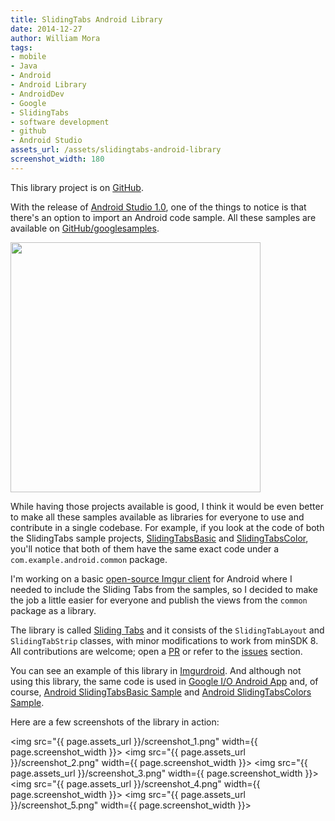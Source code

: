 ```yaml
---
title: SlidingTabs Android Library
date: 2014-12-27
author: William Mora
tags:
- mobile
- Java
- Android
- Android Library
- AndroidDev
- Google
- SlidingTabs
- software development
- github
- Android Studio
assets_url: /assets/slidingtabs-android-library
screenshot_width: 180
---
```


This library project is on [GitHub](https://github.com/nispok/slidingtabs).

With the release of [Android Studio 1.0](http://android-developers.blogspot.com/2014/12/android-studio-10.html), one of the things to notice is that there's an option to import an Android code sample. All these samples are available on [GitHub/googlesamples](https://github.com/googlesamples).

<img src="{{ page.assets_url }}/as-import-sample.png" width=400 />

<!--more-->
While having those projects available is good, I think it would be even better to make all these samples available as libraries for everyone to use and contribute in a single codebase. For example, if you look at the code of both the SlidingTabs sample projects, [SlidingTabsBasic](https://github.com/googlesamples/android-SlidingTabsBasic) and [SlidingTabsColor](https://github.com/googlesamples/android-SlidingTabsColors/), you'll notice that both of them have the same exact code under a `com.example.android.common` package.

I'm working on a basic [open-source Imgur client](https://github.com/nispok/imgurdroid) for Android where I needed to include the Sliding Tabs from the samples, so I decided to make the job a little easier for everyone and publish the views from the `common` package as a library.

The library is called [Sliding Tabs](https://github.com/nispok/slidingtabs) and it consists of the `SlidingTabLayout` and `SlidingTabStrip` classes, with minor modifications to work from minSDK 8. All contributions are welcome; open a [PR](https://github.com/nispok/slidingtabs/pulls) or refer to the [issues](https://github.com/nispok/slidingtabs/issues) section.

You can see an example of this library in [Imgurdroid](https://github.com/nispok/imgurdroid). And although not using this library, the same code is used in [Google I/O Android App](https://github.com/google/iosched) and, of course, [Android SlidingTabsBasic Sample](https://github.com/googlesamples/android-SlidingTabsBasic/) and [Android SlidingTabsColors Sample](https://github.com/googlesamples/android-SlidingTabsColors/).

Here are a few screenshots of the library in action:

<img src="{{ page.assets_url }}/screenshot_1.png" width={{ page.screenshot_width }}>
<img src="{{ page.assets_url }}/screenshot_2.png" width={{ page.screenshot_width }}>
<img src="{{ page.assets_url }}/screenshot_3.png" width={{ page.screenshot_width }}>
<img src="{{ page.assets_url }}/screenshot_4.png" width={{ page.screenshot_width }}>
<img src="{{ page.assets_url }}/screenshot_5.png" width={{ page.screenshot_width }}>

